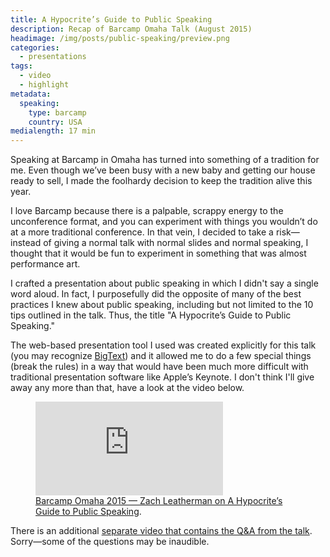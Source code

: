```yaml
---
title: A Hypocrite’s Guide to Public Speaking
description: Recap of Barcamp Omaha Talk (August 2015)
headimage: /img/posts/public-speaking/preview.png
categories:
  - presentations
tags:
  - video
  - highlight
metadata:
  speaking:
    type: barcamp
    country: USA
medialength: 17 min
---
```


Speaking at Barcamp in Omaha has turned into something of a tradition for me. Even though we’ve been busy with a new baby and getting our house ready to sell, I made the foolhardy decision to keep the tradition alive this year.

I love Barcamp because there is a palpable, scrappy energy to the unconference format, and you can experiment with things you wouldn’t do at a more traditional conference. In that vein, I decided to take a risk—instead of giving a normal talk with normal slides and normal speaking, I thought that it would be fun to experiment in something that was almost performance art.

I crafted a presentation about public speaking in which I didn't say a single word aloud.  In fact, I purposefully did the opposite of many of the best practices I knew about public speaking, including but not limited to the 10 tips outlined in the talk. Thus, the title "A Hypocrite’s Guide to Public Speaking."

The web-based presentation tool I used was created explicitly for this talk (you may recognize [BigText](/web/bigtext-makes-text-big/)) and it allowed me to do a few special things (break the rules) in a way that would have been much more difficult with traditional presentation software like Apple’s Keynote. I don't think I'll give away any more than that, have a look at the video below.

<figure>
	<div class="fluid-width-video-wrapper"><iframe src="https://www.youtube.com/embed/uH_-_mrksV4" frameborder="0" webkitallowfullscreen mozallowfullscreen allowfullscreen></iframe></div>
	<figcaption><a href="https://www.youtube.com/watch?v=uH_-_mrksV4">Barcamp Omaha 2015 &mdash; Zach Leatherman on A Hypocrite’s Guide to Public Speaking</a>.</figcaption>
</figure>

There is an additional [separate video that contains the Q&A from the talk](https://www.youtube.com/watch?v=CKZNRzKNK70). Sorry—some of the questions may be inaudible.
